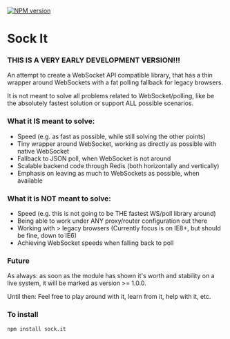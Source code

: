 [![NPM version](https://badge.fury.io/js/sock.it.png)](http://badge.fury.io/js/sock.it)

# Sock It

### THIS IS A VERY EARLY DEVELOPMENT VERSION!!!

An attempt to create a WebSocket API compatible library, that has a thin wrapper
around WebSockets with a fat polling fallback for legacy browsers.

It is not meant to solve all problems related to WebSocket/polling, like be the
absolutely fastest solution or support ALL possible scenarios.

### What it IS meant to solve:
* Speed (e.g. as fast as possible, while still solving the other points)
* Tiny wrapper around WebSocket, working as directly as possible with native WebSocket
* Fallback to JSON poll, when WebSocket is not around
* Scalable backend code through Redis (both horizontally and vertically)
* Emphasis on leaving as much to WebSockets as possible, when available

### What it is NOT meant to solve:
* Speed (e.g. this is not going to be THE fastest WS/poll library around)
* Being able to work under ANY proxy/router configuration out there
* Working with > legacy browsers (Currently focus is on IE8+, but should be fine, down to IE6)
* Achieving WebSocket speeds when falling back to poll

### Future

As always: as soon as the module has shown it's worth and stability on a live system, it will be marked as version >= 1.0.0.

Until then: Feel free to play around with it, learn from it, help with it, etc.

### To install

	npm install sock.it
